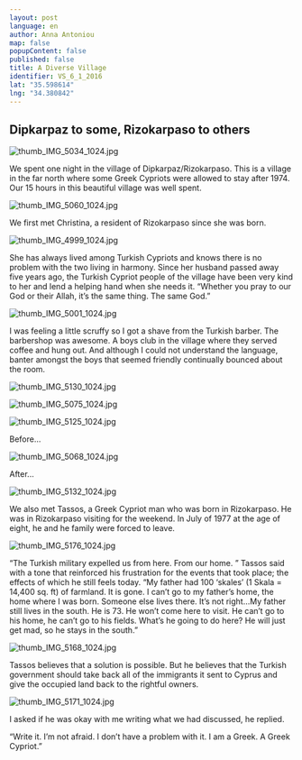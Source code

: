 ```yaml
---
layout: post
language: en
author: Anna Antoniou
map: false
popupContent: false
published: false
title: A Diverse Village
identifier: VS_6_1_2016
lat: "35.598614"
lng: "34.380842"
---
```

## Dipkarpaz to some, Rizokarpaso to others

![thumb_IMG_5034_1024.jpg]({{site.baseurl}}/media/thumb_IMG_5034_1024.jpg)

We spent one night in the village of Dipkarpaz/Rizokarpaso. This is a village in the far north where some Greek Cypriots were allowed to stay after 1974. Our 15 hours in this beautiful village was well spent. 

![thumb_IMG_5060_1024.jpg]({{site.baseurl}}/media/thumb_IMG_5060_1024.jpg)

We first met Christina, a resident of Rizokarpaso since she was born. 

![thumb_IMG_4999_1024.jpg]({{site.baseurl}}/media/thumb_IMG_4999_1024.jpg)

She has always lived among Turkish Cypriots and knows there is no problem with the two living in harmony. Since her husband passed away five years ago, the Turkish Cypriot people of the village have been very kind to her and lend a helping hand when she needs it. “Whether you pray to our God or their Allah, it’s the same thing. The same God.”

![thumb_IMG_5001_1024.jpg]({{site.baseurl}}/media/thumb_IMG_5001_1024.jpg)

I was feeling a little scruffy so I got a shave from the Turkish barber. The barbershop was awesome. A boys club in the village where they served coffee and hung out. And although I could not understand the language, banter amongst the boys that seemed friendly continually bounced about the room.

![thumb_IMG_5130_1024.jpg]({{site.baseurl}}/media/thumb_IMG_5130_1024.jpg)

![thumb_IMG_5075_1024.jpg]({{site.baseurl}}/media/thumb_IMG_5075_1024.jpg)

![thumb_IMG_5125_1024.jpg]({{site.baseurl}}/media/thumb_IMG_5125_1024.jpg)

Before...

![thumb_IMG_5068_1024.jpg]({{site.baseurl}}/media/thumb_IMG_5068_1024.jpg)

After...

![thumb_IMG_5132_1024.jpg]({{site.baseurl}}/media/thumb_IMG_5132_1024.jpg)

We also met Tassos, a Greek Cypriot man who was born in Rizokarpaso. He was in Rizokarpaso visiting for the weekend. In July of 1977 at the age of eight, he and he family were forced to leave. 

![thumb_IMG_5176_1024.jpg]({{site.baseurl}}/media/thumb_IMG_5176_1024.jpg)

“The Turkish military expelled us from here. From our home. ” Tassos said with a tone that reinforced his frustration for the events that took place; the effects of which he still feels today. “My father had 100 ‘skales’ (1 Skala = 14,400 sq. ft) of farmland. It is gone. I can’t go to my father’s home, the home where I was born. Someone else lives there. It’s not right…My father still lives in the south. He is 73. He won’t come here to visit. He can’t go to his home, he can’t go to his fields. What’s he going to do here? He will just get mad, so he stays in the south.” 

![thumb_IMG_5168_1024.jpg]({{site.baseurl}}/media/thumb_IMG_5168_1024.jpg)

Tassos believes that a solution is possible. But he believes that the Turkish government should take back all of the immigrants it sent to Cyprus and give the occupied land back to the rightful owners. 

![thumb_IMG_5171_1024.jpg]({{site.baseurl}}/media/thumb_IMG_5171_1024.jpg)

I asked if he was okay with me writing what we had discussed, he replied. 

“Write it. I’m not afraid. I don’t have a problem with it. I am a Greek. A Greek Cypriot.”


